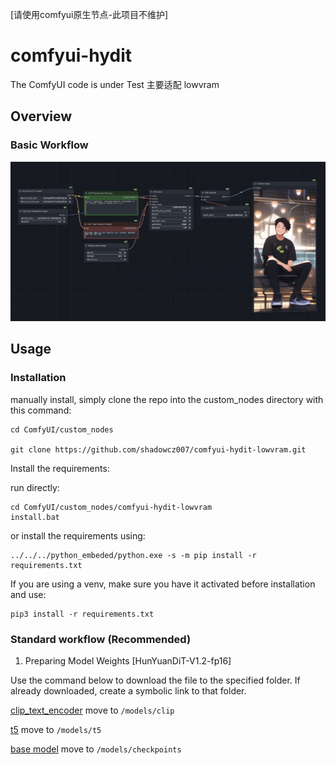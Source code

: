 [请使用comfyui原生节点-此项目不维护]

# comfyui-hydit
The ComfyUI code is under Test
主要适配 lowvram 


## Overview


### Basic Workflow
[![](./img/basic_workflow.png)](./workflow/hydit-basic-workflow.json)




## Usage
### Installation

manually install, simply clone the repo into the custom_nodes directory with this command:

```
cd ComfyUI/custom_nodes

git clone https://github.com/shadowcz007/comfyui-hydit-lowvram.git

```

Install the requirements:

run directly:

```
cd ComfyUI/custom_nodes/comfyui-hydit-lowvram
install.bat
```

or install the requirements using:

```
../../../python_embeded/python.exe -s -m pip install -r requirements.txt
```

If you are using a venv, make sure you have it activated before installation and use:

```
pip3 install -r requirements.txt
```


### Standard workflow (Recommended)

1. Preparing Model Weights [HunYuanDiT-V1.2-fp16]

Use the command below to download the file to the specified folder. If already downloaded, create a symbolic link to that folder.

[clip_text_encoder](https://huggingface.co/bdsqlsz/HunYuanDiT-V1.2-fp16-pruned/blob/main/clip/pytorch_model.bin) move to ```/models/clip```


[t5](https://huggingface.co/bdsqlsz/HunYuanDiT-V1.2-fp16-pruned/blob/main/mt5/pytorch_model.bin) move to ```/models/t5```


[base model](https://huggingface.co/bdsqlsz/HunYuanDiT-V1.2-fp16-pruned/blob/main/denoiser/pytorch_model_module.pt)  move to ```/models/checkpoints```

<!-- 
2. Preparing LoRa Weights

```shell
# Put LoRa weights trained by Kohya in ComfyUI/models/loras
cp ${HunyuanDiT}/kohya_ss/outputs/last-step{xxxx}.safetensors ${ComfyUI}/models/loras

# (Optional) Put LoRa weights trained by official scripts in ComfyUI/models/loras
python convert_hunyuan_to_coimfyui_lora.py \
      --lora_path ${HunyuanDiT}/log_EXP/001-lora_porcelain_ema_rank64/checkpoints/0000100.pt/adapter_model.safetensors \
      --save_lora_path ${ComfyUI}/models/loras/adapter_model_convert.safetensors

# update the `lora.py` file
cp ${ComfyUI}/custom_nodes/comfyui-hydit/lora.py ${ComfyUI}/comfy/lora.py
``` -->
